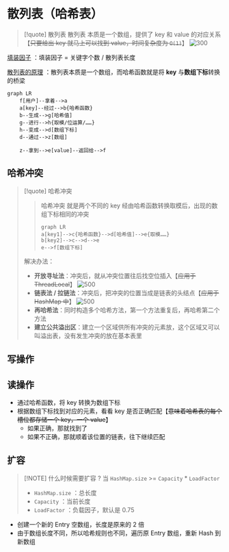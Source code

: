 # 散列表（哈希表）

> [!quote] 散列表
> 散列表 本质是一个数组，提供了 key 和 value 的对应关系【~~只要给出 key 就马上可以找到 value，时间复杂度为 `O(1)`~~】
> ![300](https://obsidian-1307744200.cos.ap-guangzhou.myqcloud.com/%E5%9B%BE%E7%89%87/202404252301162.png)

<u>填装因子</u> ：填装因子 = 关键字个数 / 散列表长度

<u>散列表的原理</u> ：散列表本质是一个数组，而哈希函数就是将 **key** 与**数组下标**转换的桥梁
```mermaid
graph LR
	f[用户]--拿着-->a
	a[key]--经过-->b{哈希函数}
	b--生成-->g[哈希值]
	g--进行-->h{取模/位运算/……}
	h--变成-->d[数组下标]
	d--通过-->z[数组]

	z--拿到-->e[value]--返回给-->f
```

## 哈希冲突
> [!quote] 哈希冲突
> 
> > 哈希冲突 就是两个不同的 key 经由哈希函数转换取模后，出现的数组下标相同的冲突
> >```mermaid
> >graph LR
> >	a[key1]-->c{哈希函数}-->d[哈希值]-->e{取模……}
> >	b[key2]-->c-->d-->e
> >	e-->f[数组下标]
> >```
> 
> 解决办法：
> - **开放寻址法**：冲突后，就从冲突位置往后找空位插入【~~应用于 ThreadLocal~~】
> ![500](https://obsidian-1307744200.cos.ap-guangzhou.myqcloud.com/%E5%9B%BE%E7%89%87/202404260011739.png)
> - **链表法 / 拉链法**：冲突后，把冲突的位置当成是链表的头结点【~~应用于 HashMap 中~~】
> ![500](https://obsidian-1307744200.cos.ap-guangzhou.myqcloud.com/%E5%9B%BE%E7%89%87/202404260014685.png)
> - **再哈希法**：同时构造多个哈希方法，第一个方法重复后，再哈希第二个方法
> - **建立公共溢出区**：建立一个区域供所有冲突的元素放，这个区域又可以叫溢出表，没有发生冲突的放在基本表里

## 写操作

## 读操作
- 通过哈希函数，将 key 转换为数组下标
- 根据数组下标找到对应的元素，看看 key 是否正确匹配【~~意味着哈希表的每个槽位都存储一个 key，一个 value~~】
	- 如果正确，那就找到了
	- 如果不正确，那就顺着该位置的链表，往下继续匹配

## 扩容

> [!NOTE] 什么时候需要扩容 ?
> 当 `HashMap.size` >= `Capacity` * `LoadFactor` 
> - `HashMap.size` ：总长度
> - `Capacity` ：当前长度
> - `LoadFactor` ：负载因子，默认是 0.75

- 创建一个新的 Entry 空数组，长度是原来的 2 倍
- 由于数组长度不同，所以哈希规则也不同，遍历原 Entry 数组，重新 Hash 到新数组



